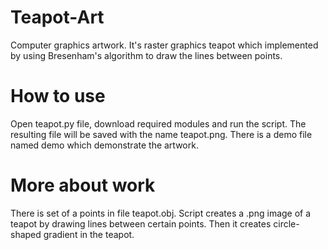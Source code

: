 # Teapot-Art
Computer graphics artwork. It's raster graphics teapot which implemented by using Bresenham's algorithm to draw the lines between points.

# How to use
Open teapot.py file, download required modules and run the script. The resulting file will be saved with the name teapot.png. There is a demo file named demo which demonstrate the artwork.

# More about work
There is set of a points in file teapot.obj. Script creates a .png image of a teapot by drawing lines between certain points. Then it creates circle-shaped gradient in the teapot.
